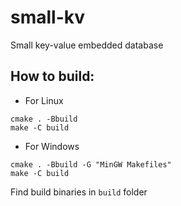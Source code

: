 # small-kv
Small key-value embedded database

## How to build:
* For Linux
```
cmake . -Bbuild
make -C build
```
* For Windows
```
cmake . -Bbuild -G "MinGW Makefiles"
make -C build
```

Find build binaries in ```build``` folder